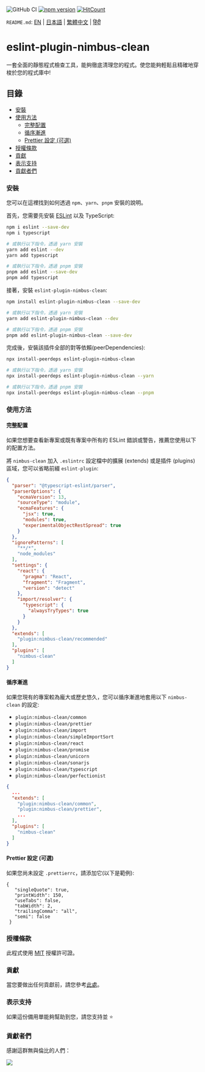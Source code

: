 ![GitHub CI](https://github.com/dipiash/eslint-plugin-nimbus-clean/actions/workflows/ci.yml/badge.svg)
[![npm version](https://badge.fury.io/js/eslint-plugin-nimbus-clean.svg?v=0.2.4)](https://badge.fury.io/js/eslint-plugin-nimbus-clean)
[![HitCount](https://hits.dwyl.com/dipiash/eslint-plugin-nimbus-clean.svg?style=flat-square)](http://hits.dwyl.com/dipiash/eslint-plugin-nimbus-clean)

`README.md`: [EN](/README.md) | [日本語](/docs/ja/README.md) | [繁體中文](/docs/zh-tw/README.md) | [हिंदी](/docs/hi/README.md)

# eslint-plugin-nimbus-clean

一套全面的靜態程式檢查工具，能夠徹底清理您的程式。使您能夠輕鬆且精確地穿梭於您的程式庫中!

## 目錄

<!-- toc -->

- [安裝](#%E5%AE%89%E8%A3%9D)
- [使用方法](#%E4%BD%BF%E7%94%A8%E6%96%B9%E6%B3%95)
  * [完整配置](#%E5%AE%8C%E6%95%B4%E9%85%8D%E7%BD%AE)
  * [循序漸進](#%E5%BE%AA%E5%BA%8F%E6%BC%B8%E9%80%B2)
  * [Prettier 設定 (可選)](#prettier-%E8%A8%AD%E5%AE%9A-%E5%8F%AF%E9%81%B8)
- [授權條款](#%E6%8E%88%E6%AC%8A%E6%A2%9D%E6%AC%BE)
- [貢獻](#%E8%B2%A2%E7%8D%BB)
- [表示支持](#%E8%A1%A8%E7%A4%BA%E6%94%AF%E6%8C%81)
- [貢獻者們](#%E8%B2%A2%E7%8D%BB%E8%80%85%E5%80%91)

<!-- tocstop -->

### 安裝

您可以在這裡找到如何透過 `npm`、`yarn`、`pnpm` 安裝的說明。

首先，您需要先安裝 [ESLint](https://eslint.org/) 以及 TypeScript:

```sh
npm i eslint --save-dev
npm i typescript

# 或執行以下指令，透過 yarn 安裝
yarn add eslint --dev
yarn add typescript

# 或執行以下指令，透過 pnpm 安裝
pnpm add eslint --save-dev
pnpm add typescript
```

接著，安裝 `eslint-plugin-nimbus-clean`:

```sh
npm install eslint-plugin-nimbus-clean --save-dev

# 或執行以下指令，透過 yarn 安裝
yarn add eslint-plugin-nimbus-clean --dev

# 或執行以下指令，透過 pnpm 安裝
pnpm add eslint-plugin-nimbus-clean --save-dev
```

完成後，安裝該插件全部的對等依賴(peerDependencies):

```sh
npx install-peerdeps eslint-plugin-nimbus-clean

# 或執行以下指令，透過 yarn 安裝
npx install-peerdeps eslint-plugin-nimbus-clean --yarn

# 或執行以下指令，透過 pnpm 安裝
npx install-peerdeps eslint-plugin-nimbus-clean --pnpm
```

### 使用方法

#### 完整配置

如果您想要查看新專案或既有專案中所有的 ESLint 錯誤或警告，推薦您使用以下的配置方法。

將 `nimbus-clean` 加入 `.eslintrc` 設定檔中的擴展 (extends) 或是插件 (plugins) 區域，您可以省略前綴 `eslint-plugin`:

```json
{
  "parser": "@typescript-eslint/parser",
  "parserOptions": {
    "ecmaVersion": 13,
    "sourceType": "module",
    "ecmaFeatures": {
      "jsx": true,
      "modules": true,
      "experimentalObjectRestSpread": true
    }
  },
  "ignorePatterns": [
    "**/*",
    "node_modules"
  ],
  "settings": {
    "react": {
      "pragma": "React",
      "fragment": "Fragment",
      "version": "detect"
    },
    "import/resolver": {
      "typescript": {
        "alwaysTryTypes": true
      }
    }
  },
  "extends": [
    "plugin:nimbus-clean/recommended"
  ],
  "plugins": [
    "nimbus-clean"
  ]
}
 ```

#### 循序漸進

如果您現有的專案較為龐大或歷史悠久，您可以循序漸進地套用以下 `nimbus-clean` 的設定:

- `plugin:nimbus-clean/common`
- `plugin:nimbus-clean/prettier`
- `plugin:nimbus-clean/import`
- `plugin:nimbus-clean/simpleImportSort`
- `plugin:nimbus-clean/react`
- `plugin:nimbus-clean/promise`
- `plugin:nimbus-clean/unicorn`
- `plugin:nimbus-clean/sonarjs`
- `plugin:nimbus-clean/typescript`
- `plugin:nimbus-clean/perfectionist`

```json
{
  ...
  "extends": [
    "plugin:nimbus-clean/common",
    "plugin:nimbus-clean/prettier",
    ...
  ],
  "plugins": [
    "nimbus-clean"
  ]
}
   ```

#### Prettier 設定 (可選)

如果您尚未設定 `.prettierrc`，請添加它(以下是範例):

   ```prettier
   {
      "singleQuote": true,
      "printWidth": 150,
      "useTabs": false,
      "tabWidth": 2,
      "trailingComma": "all",
      "semi": false
    }
   ```

### 授權條款

此程式使用 [MIT](/LICENSE) 授權許可證。

### 貢獻

當您要做出任何貢獻前，請您參考[此處](/CONTRIBUTING.md)。

### 表示支持
如果這份備用單能夠幫助到您，請您支持並 ⭐️

### 貢獻者們

感謝這群無與倫比的人們：

<a href="https://github.com/dipiash/eslint-plugin-nimbus-clean/graphs/contributors">
  <img src="https://contrib.rocks/image?repo=dipiash/eslint-plugin-nimbus-clean" />
</a>
